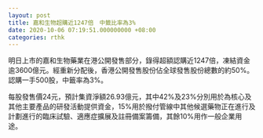 ```yaml
---
layout: post
title: 嘉和生物超購近1247倍　中籤比率為3%
date: 2020-10-06 07:19:51.000000000 +08:00
categories: rthk
---
```


明日上市的嘉和生物藥業在港公開發售部分，錄得超額認購近1247倍，凍結資金逾3600億元。經重新分配後，香港公開發售股份佔全球發售股份總數的約50%。認購一手500股，中籤率為3%。

每股發售價24元，預計集資淨額26.93億元，其中42%及23%分別用於為核心及其他主要產品的研發活動提供資金，15%用於撥付管線中其他候選藥物正在進行及計劃進行的臨床試驗、適應症擴展及註冊備案籌備，其餘10%用作一般企業用途。
